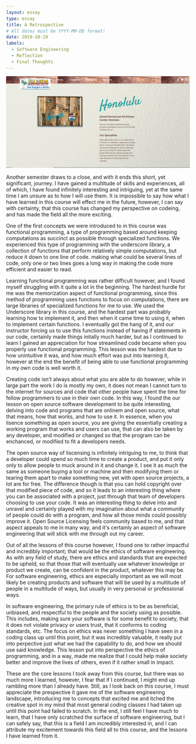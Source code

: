 ```yaml
---
layout: essay
type: essay
title: A Retrospective
# All dates must be YYYY-MM-DD format!
date: 2019-10-10
labels:
  - Software Engineering
  - Reflection
  - Final Thoughts
---
```

<img class="ui center spaced image" src="../images/recreation.png">

Another semester draws to a close, and with it ends this short, yet significant, journey. I have gained a multitude of skills and experiences, all of which, I have found infinitely interesting and intriguing, yet at the same time I am unsure as to how I will use them.  It is impossible to say how what I have learned in this course will effect me in the future, however, I can say with certainty, that this course has changed my perspective on codeing, and has made the field all the more exciting.     

One of the first concepts we were introduced to in this course was functional programming, a type of programming based around keeping computations as succinct as possible through specialized functions.  We experienced this type of programming with the underscore library, a collection of functions that perform relatively simple computations, but reduce it down to one line of code.  making what could be several lines of code, only one or two lines goes a long way in making the code more efficient and easier to read. 

Learning functional programming was rather difficult however, and I found myself struggling with it quite a lot in the beginning. The hardest hurdle for me was the memorization aspect of functional programming, since this method of programming uses functions to focus on computations, there are large libraries of specialized functions for me to use.  We used the Underscore library in this course, and the hardest part was probably learning how to implement it, and then when it came time to using it, when to implement certain functions.  I eventually got the hang of it, and our instructor forcing us to use this functions instead of having if statements in our code, certainly made things initally much harder, but as I continued to learn I gained an appreciation for how streamlined code became when you properly use functional programming.  This lesson was the hardest due to how unintuitive it was, and how much effort was put into learning it, however at the end the benefit of being able to use functional programming in my own code is well worth it. 

Creating code isn't always about what you are able to do however, while in large part the work I do is mostly my own, it does not mean I cannot turn to the internet for sources and code that other people have spent the time for fellow programmers to use in their own code.  In this way, I found the our lesson on open source software development to be quite interesting, delving into code and programs that are onlinem and open source, what that means, how that works, and how to use it. In essence, when you lisence something as open source, you are giving the essentially creating a working program that works and users can use, that can also be taken by any developer, and modified or changed so that the program can be enchanced, or modified to fit a developers needs.

The open source way of liscensing is infinitely intriguing to me, to think that a developer could spend so much time to create a product, and put it only only to allow people to muck around in it and change it.  I see it as much the same as someone buying a tool or machine and then modifying them or tearing them apart to make something new, yet with open source projects, a lot are for free.  The difference though is that you can hold copyright over that modified piece of code, and so it leads to an interesting thing where you can be associated with a project, just through that team of developers choosing to use your code.  It was an interesting thing to delve into and unravel and certainly played with my imagination about what a community of people could do with a program, and how all those minds could possibly improve it. Open Source Licensing feels community based to me, and that aspect appeals to me in many way, and it's certainly an aspect of software engineering that will stick with me through out my career.    

Out of all the lessons of this course however, I found one to rather impactful and incredibly important; that would be the ethics of software engineering.  As with any field of study, there are ethics and standards that are expected to be upheld, so that those that will eventually use whatever knowledge or product we create, can be confident in the product, whatever this may be.  For software engineering, ethics are especially important as we will most likely be creating products and software that will be used by a multitude of people in a multitude of ways, but usually in very personal or professional ways.  

In software engineering, the primary rule of ethics is to be as beneficial, unbiased, and respectful to the people and the society using as possible.  This includes, making sure your software is for some benefit to society, that it does not violate privacy or users trust, that it conforms to coding standards, etc.  The focus on ethics was never something I have seen in a coding class up until this point, but it was incredibly valuable, it really put into perpective just what we had the capability to do, and how we should use said knowledge. This lesson put into perspective the ethics of programming, and in a way, made me realize that I could help make society better and improve the lives of others, even if it rather small in impact. 

These are the core lessons I took away from this course, but there was so much more I learned, however, I fear that if I continued, I might end up rambling more than I already have.  Still, as I look back on this course, I must appreciate the prespective it gave me of the software engineering landscape, introducing me to concepts that excited me and itched the creative spot in my mind that most general coding classes I had taken up until this point had failed to scratch.  In the end, I still feel I have much to learn, that I have only scratched the surface of software engineering, but I can safely say, that this is a field I am incredibly interested in, and I can attribute my excitement towards this field all to this course, and the lessons I have learned from it. 
